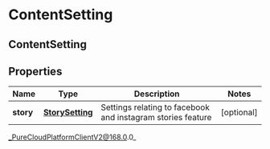 # ContentSetting

## ContentSetting

## Properties

|Name | Type | Description | Notes|
|------------ | ------------- | ------------- | -------------|
| **story** | [**StorySetting**](StorySetting) | Settings relating to facebook and instagram stories feature | [optional] |



_PureCloudPlatformClientV2@168.0.0_
